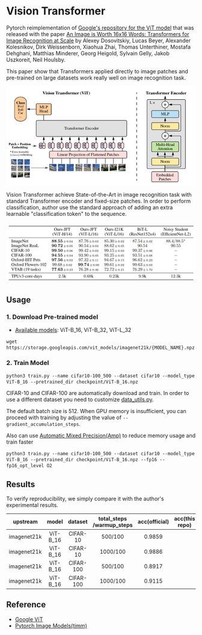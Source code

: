 # Vision Transformer
Pytorch reimplementation of [Google's repository for the ViT model](https://github.com/google-research/vision_transformer) that was released with the paper [An Image is Worth 16x16 Words: Transformers for Image Recognition at Scale](https://arxiv.org/abs/2010.11929) by Alexey Dosovitskiy, Lucas Beyer, Alexander Kolesnikov, Dirk Weissenborn, Xiaohua Zhai, Thomas Unterthiner, Mostafa Dehghani, Matthias Minderer, Georg Heigold, Sylvain Gelly, Jakob Uszkoreit, Neil Houlsby.

This paper show that Transformers applied directly to image patches and pre-trained on large datasets work really well on image recognition task.

![fig1](./img/figure1.png)

Vision Transformer achieve State-of-the-Art in image recognition task with standard Transformer encoder and fixed-size patches. In order to perform classification, author use the standard approach of adding an extra learnable "classification token" to the sequence.

![fig2](./img/figure2.png)


## Usage
### 1. Download Pre-trained model
* [Available models](https://console.cloud.google.com/storage/vit_models/): ViT-B_16, ViT-B_32, ViT-L_32
```
wget https://storage.googleapis.com/vit_models/imagenet21k/{MODEL_NAME}.npz
```

### 2. Train Model
```
python3 train.py --name cifar10-100_500 --dataset cifar10 --model_type ViT-B_16 --pretrained_dir checkpoint/ViT-B_16.npz
```
CIFAR-10 and CIFAR-100 are automatically download and train. In order to use a different dataset you need to customize [data_utils.py]().

The default batch size is 512. When GPU memory is insufficient, you can proceed with training by adjusting the value of `--gradient_accumulation_steps`.

Also can use [Automatic Mixed Precision(Amp)](https://nvidia.github.io/apex/amp.html) to reduce memory usage and train faster
```
python3 train.py --name cifar10-100_500 --dataset cifar10 --model_type ViT-B_16 --pretrained_dir checkpoint/ViT-B_16.npz --fp16 --fp16_opt_level O2
```


## Results
To verify reproducibility, we simply compare it with the author's experimental results.

|  upstream   |  model   |  dataset  | total_steps /warmup_steps | acc(official) | acc(this repo) | tensorboard |
|:-----------:|:--------:|:---------:|:-------------------------:|:-------------:|:--------------:|:-----------:|
| imagenet21k | ViT-B_16 | CIFAR-10  |          500/100          |    0.9859     |                |             |
| imagenet21k | ViT-B_16 | CIFAR-10  |         1000/100          |    0.9886     |                |             |
| imagenet21k | ViT-B_16 | CIFAR-100 |          500/100          |    0.8917     |                |             |
| imagenet21k | ViT-B_16 | CIFAR-100 |         1000/100          |    0.9115     |                |             |

## Reference
* [Google ViT](https://github.com/google-research/vision_transformer)
* [Pytorch Image Models(timm)](https://github.com/rwightman/pytorch-image-models)
